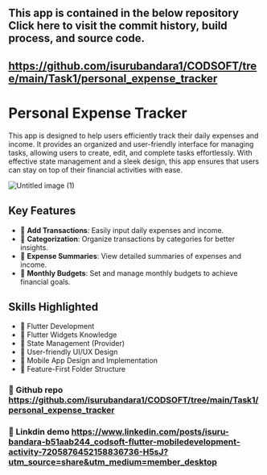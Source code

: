 ## This app is contained in the below repository Click here to visit the commit history, build process, and source code. 
##  https://github.com/isurubandara1/CODSOFT/tree/main/Task1/personal_expense_tracker

#  Personal Expense Tracker

This app is designed to help users efficiently track their daily expenses and income. It provides an organized and user-friendly interface for managing tasks, allowing users to create, edit, and complete tasks effortlessly. With effective state management and a sleek design, this app ensures that users can stay on top of their financial activities with ease.

![Untitled image (1)](https://github.com/isurubandara1/Personal_Expense_Tracker_App/assets/111081151/f2beadb1-abe1-4ad7-9964-e479ac62816e)


## Key Features

- 🔹 **Add Transactions**: Easily input daily expenses and income.
- 🔹 **Categorization**: Organize transactions by categories for better insights.
- 🔹 **Expense Summaries**: View detailed summaries of expenses and income.
- 🔹 **Monthly Budgets**: Set and manage monthly budgets to achieve financial goals.

## Skills Highlighted

- 🔸 Flutter Development
- 🔸 Flutter Widgets Knowledge
- 🔸 State Management (Provider)
- 🔸 User-friendly UI/UX Design
- 🔸 Mobile App Design and Implementation
- 🔸 Feature-First Folder Structure

### 🔷 Github repo https://github.com/isurubandara1/CODSOFT/tree/main/Task1/personal_expense_tracker
### 🔷 Linkdin demo https://www.linkedin.com/posts/isuru-bandara-b51aab244_codsoft-flutter-mobiledevelopment-activity-7205876452158836736-H5sJ?utm_source=share&utm_medium=member_desktop


